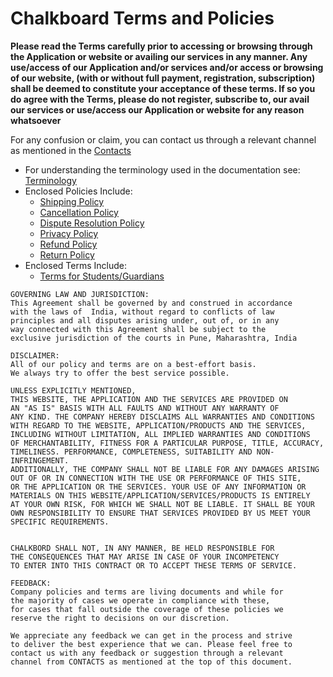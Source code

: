 # Chalkboard Terms and Policies

**Please read the Terms carefully prior to accessing or browsing through the Application or website or availing our services in any manner. Any use/access of our Application and/or services and/or access or browsing of our website, (with or without full payment, registration, subscription) shall be deemed to constitute your acceptance of these terms. If so you do agree with the Terms, please do not register, subscribe to, our avail our services or use/access our Application or website for any reason  whatsoever**

For any confusion or claim, you can contact us through a relevant channel as mentioned in the [Contacts](./common/contact.md)

* For understanding the terminology used in the documentation see: [Terminology](./common/terminology.md)
* Enclosed Policies Include:
    * [Shipping Policy](./policies/shipping.md)
    * [Cancellation Policy](./policies/cancellation.md)
    * [Dispute Resolution Policy](./policies/dispute_resolution.md)
    * [Privacy Policy](./policies/privacy.md)
    * [Refund Policy](./policies/refund.md)
    * [Return Policy](./policies/return.md)
* Enclosed Terms Include:
    * [Terms for Students/Guardians](./terms_and_conditions/guardians.md)


```
GOVERNING LAW AND JURISDICTION:
This Agreement shall be governed by and construed in accordance 
with the laws of  India, without regard to conflicts of law 
principles and all disputes arising under, out of, or in any 
way connected with this Agreement shall be subject to the 
exclusive jurisdiction of the courts in Pune, Maharashtra, India
```


```
DISCLAIMER:
All of our policy and terms are on a best-effort basis. 
We always try to offer the best service possible.

UNLESS EXPLICITLY MENTIONED,
THIS WEBSITE, THE APPLICATION AND THE SERVICES ARE PROVIDED ON 
AN "AS IS" BASIS WITH ALL FAULTS AND WITHOUT ANY WARRANTY OF 
ANY KIND. THE COMPANY HEREBY DISCLAIMS ALL WARRANTIES AND CONDITIONS 
WITH REGARD TO THE WEBSITE, APPLICATION/PRODUCTS AND THE SERVICES, 
INCLUDING WITHOUT LIMITATION, ALL IMPLIED WARRANTIES AND CONDITIONS 
OF MERCHANTABILITY, FITNESS FOR A PARTICULAR PURPOSE, TITLE, ACCURACY, 
TIMELINESS. PERFORMANCE, COMPLETENESS, SUITABILITY AND NON-INFRINGEMENT. 
ADDITIONALLY, THE COMPANY SHALL NOT BE LIABLE FOR ANY DAMAGES ARISING 
OUT OF OR IN CONNECTION WITH THE USE OR PERFORMANCE OF THIS SITE, 
OR THE APPLICATION OR THE SERVICES. YOUR USE OF ANY INFORMATION OR 
MATERIALS ON THIS WEBSITE/APPLICATION/SERVICES/PRODUCTS IS ENTIRELY 
AT YOUR OWN RISK, FOR WHICH WE SHALL NOT BE LIABLE. IT SHALL BE YOUR 
OWN RESPONSIBILITY TO ENSURE THAT SERVICES PROVIDED BY US MEET YOUR 
SPECIFIC REQUIREMENTS.


CHALKBORD SHALL NOT, IN ANY MANNER, BE HELD RESPONSIBLE FOR 
THE CONSEQUENCES THAT MAY ARISE IN CASE OF YOUR INCOMPETENCY 
TO ENTER INTO THIS CONTRACT OR TO ACCEPT THESE TERMS OF SERVICE.

```


```
FEEDBACK:
Company policies and terms are living documents and while for 
the majority of cases we operate in compliance with these, 
for cases that fall outside the coverage of these policies we 
reserve the right to decisions on our discretion.

We appreciate any feedback we can get in the process and strive 
to deliver the best experience that we can. Please feel free to 
contact us with any feedback or suggestion through a relevant 
channel from CONTACTS as mentioned at the top of this document.
```
